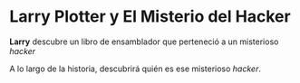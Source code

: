 # Larry Plotter y El Misterio del Hacker

**Larry** descubre un libro de ensamblador que perteneció a un misterioso *hacker*

A lo largo de la historia, descubrirá quién es ese misterioso *hacker*.
